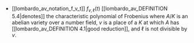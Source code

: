- [[lombardo_av_notation_f_v_t]]
$f_{v,\ell}(t)$ [[lombardo_av_DEFINITION 5.4|denotes]] the characteristic polynomial of Frobenius where $A/K$ is an abelian variety over a number field, $v$ is a place of a $K$ at which $A$ has [[lombardo_av_DEFINITION 4.1|good reduction]], and $\ell$ is not divisible by $v$.
